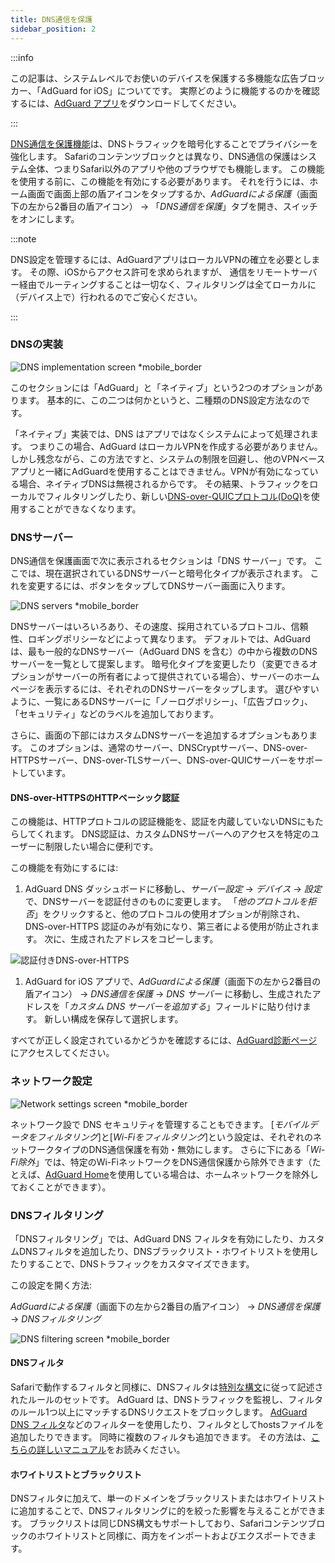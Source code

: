 ```yaml
---
title: DNS通信を保護
sidebar_position: 2
---
```


:::info

この記事は、システムレベルでお使いのデバイスを保護する多機能な広告ブロッカー、「AdGuard for iOS」についてです。 実際どのように機能するのかを確認するには、[AdGuard アプリ](https://agrd.io/download-kb-adblock)をダウンロードしてください。

:::

[DNS通信を保護機能](https://adguard-dns.io/kb/general/dns-filtering/)は、DNSトラフィックを暗号化することでプライバシーを強化します。 Safariのコンテンツブロックとは異なり、DNS通信の保護はシステム全体、つまりSafari以外のアプリや他のブラウザでも機能します。 この機能を使用する前に、この機能を有効にする必要があります。 それを行うには、ホーム画面で画面上部の盾アイコンをタップするか、_AdGuardによる保護_（画面下の左から2番目の盾アイコン） → 「_DNS通信を保護_」タブを開き、スイッチをオンにします。

:::note

DNS設定を管理するには、AdGuardアプリはローカルVPNの確立を必要とします。 その際、iOSからアクセス許可を求められますが、 通信をリモートサーバー経由でルーティングすることは一切なく、フィルタリングは全てローカルに（デバイス上で）行われるのでご安心ください。

:::

### DNSの実装

![DNS implementation screen \*mobile_border](https://cdn.adtidy.org/public/Adguard/kb/iOS/features/implementation_en.jpeg)

このセクションには「AdGuard」と「ネイティブ」という2つのオプションがあります。 基本的に、この二つは何かというと、二種類のDNS設定方法なのです。

「ネイティブ」実装では、DNS はアプリではなくシステムによって処理されます。 つまりこの場合、AdGuard はローカルVPNを作成する必要がありません。 しかし残念ながら、この方法ですと、システムの制限を回避し、他のVPNベースアプリと一緒にAdGuardを使用することはできません。VPNが有効になっている場合、ネイティブDNSは無視されるからです。 その結果、トラフィックをローカルでフィルタリングしたり、新しい[DNS-over-QUICプロトコル(DoQ)](https://adguard.com/ja/blog/dns-over-quic.html)を使用することができなくなります。

### DNSサーバー

DNS通信を保護画面で次に表示されるセクションは「DNS サーバー」です。 ここでは、現在選択されているDNSサーバーと暗号化タイプが表示されます。 これを変更するには、ボタンをタップしてDNSサーバー画面に入ります。

![DNS servers \*mobile_border](https://cdn.adtidy.org/public/Adguard/kb/iOS/features/dns_server_en.jpeg)

DNSサーバーはいろいろあり、その速度、採用されているプロトコル、信頼性、ロギングポリシーなどによって異なります。 デフォルトでは、AdGuard は、最も一般的なDNSサーバー（AdGuard DNS を含む）の中から複数のDNSサーバーを一覧として提案します。 暗号化タイプを変更したり（変更できるオプションがサーバーの所有者によって提供されている場合）、サーバーのホームページを表示するには、それぞれのDNSサーバーをタップします。 選びやすいように、一覧にあるDNSサーバーに「ノーログポリシー」、「広告ブロック」、「セキュリティ」などのラベルを追加しております。

さらに、画面の下部にはカスタムDNSサーバーを追加するオプションもあります。 このオプションは、通常のサーバー、DNSCryptサーバー、DNS-over-HTTPSサーバー、DNS-over-TLSサーバー、DNS-over-QUICサーバーをサポートしています。

#### DNS-over-HTTPSのHTTPベーシック認証

この機能は、HTTPプロトコルの認証機能を、認証を内蔵していないDNSにもたらしてくれます。 DNS認証は、カスタムDNSサーバーへのアクセスを特定のユーザーに制限したい場合に便利です。

この機能を有効にするには:

1. AdGuard DNS ダッシュボードに移動し、_サーバー設定_ → _デバイス_ → _設定_ で、DNSサーバーを認証付きのものに変更します。 「_他のプロトコルを拒否_」をクリックすると、他のプロトコルの使用オプションが削除され、DNS-over-HTTPS 認証のみが有効になり、第三者による使用が防止されます。 次に、生成されたアドレスをコピーします。

![認証付きDNS-over-HTTPS](https://cdn.adtidy.org/content/release_notes/dns/v2-7/http-auth/http-auth-ja.png)

1. AdGuard for iOS アプリで、_AdGuardによる保護_（画面下の左から2番目の盾アイコン） → _DNS通信を保護_ → _DNS サーバー_ に移動し、生成されたアドレスを「_カスタム DNS サーバーを追加する_」フィールドに貼り付けます。 新しい構成を保存して選択します。

すべてが正しく設定されているかどうかを確認するには、[AdGuard診断ページ](https://adguard.com/en/test.html)にアクセスしてください。

### ネットワーク設定

![Network settings screen \*mobile_border](https://cdn.adtidy.org/public/Adguard/kb/iOS/features/network_settings_en.jpeg)

ネットワーク設で DNS セキュリティを管理することもできます。 [_モバイルデータをフィルタリング_]と[_Wi-Fiをフィルタリング_]という設定は、それぞれのネットワークタイプのDNS通信保護を有効・無効にします。 さらに下にある「_Wi-Fi除外_」では、特定のWi-FiネットワークをDNS通信保護から除外できます（たとえば、[AdGuard Home](https://adguard.com/adguard-home/overview.html)を使用している場合は、ホームネットワークを除外しておくことができます）。

### DNSフィルタリング

「DNSフィルタリング」では、AdGuard DNS フィルタを有効にしたり、カスタムDNSフィルタを追加したり、DNSブラックリスト・ホワイトリストを使用したりすることで、DNSトラフィックをカスタマイズできます。

この設定を開く方法:

_AdGuardによる保護_（画面下の左から2番目の盾アイコン） → _DNS通信を保護_ → _DNSフィルタリング_

![DNS filtering screen \*mobile_border](https://cdn.adtidy.org/public/Adguard/kb/iOS/features/dns_filtering_en.jpeg)

#### DNSフィルタ

Safariで動作するフィルタと同様に、DNSフィルタは[特別な構文](https://adguard-dns.io/kb/general/dns-filtering-syntax/)に従って記述されたルールのセットです。 AdGuard は、DNSトラフィックを監視し、フィルタのルール1つ以上にマッチするDNSリクエストをブロックします。 [AdGuard DNS フィルタ](https://github.com/AdguardTeam/AdguardSDNSFilter)などのフィルターを使用したり、フィルタとしてhostsファイルを追加したりできます。 同時に複数のフィルタも追加できます。 その方法は、[こちらの詳しいマニュアル](adguard-for-ios/solving-problems/system-wide-filtering)をお読みください。

#### ホワイトリストとブラックリスト

DNSフィルタに加えて、単一のドメインをブラックリストまたはホワイトリストに追加することで、DNSフィルタリングに的を絞った影響を与えることができます。 ブラックリストは同じDNS構文もサポートしており、Safariコンテンツブロックのホワイトリストと同様に、両方をインポートおよびエクスポートできます。
